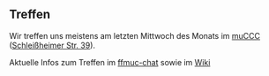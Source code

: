 ## Treffen

Wir treffen uns meistens am letzten Mittwoch des Monats im [muCCC](https://muc.ccc.de) ([Schleißheimer Str. 39](https://osm.org/go/0JAf0IVLh?node=2012031859)). 

Aktuelle Infos zum Treffen im [ffmuc-chat](https://chat.ffmuc.net/freifunk/channels/00-freifunk-treffen) sowie im [Wiki](https://ffmuc.net/wiki/doku.php?id=treffen:start)

<!-- Das nächste Treffen im **"404 page not found"** findet am **12. Juli 2018 um 19:00 Uhr** statt. Erkennungsmerkmal ist der Freifunkrouter auf dem Tisch.
Das nächste Treffen im **muCCC** findet am **25. Juli 2018 um 20:00 Uhr** statt.
Es können vor Ort gleich ein fertig konfigurierter Router, Flyer und Sticker mitgenommen werden.
 Zusätzlich findet diesen Monat am **15.2.2018 ab 19 Uhr** ein Freifunk-Treffen im "404 page not found" Cafe in der ([Corneliusstr. 2](https://www.openstreetmap.org/node/279849547)) statt, diesmal mit einem Vortrag über den Einsatz und Aufbau von freifunk in Flüchtlingsheimen.  -->
